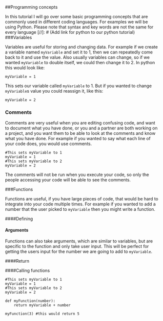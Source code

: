 
##Programming concepts

In this tutorial I will go over some basic programming concepts that are commonly used in different coding languages. For examples we will be using Python. Please note that syntax and key words are not the same for every language 
[//]: # (Add link for python to our python tutorial)
###Variables

Variables are useful for storing and changing data. For example if we create a variable named `myVariable` and set it to 1, then we can repeatedly come back to it and use the value. Also usually variables can change, so if we wanted `myVariable`  to double itself, we could then change it to 2. In python this would look like:

    myVariable = 1

This sets our variable called `myVariable` to 1. But if you wanted to change `myVariable`s value you could reassign it, like this:

    myVariable = 2

### Comments
Comments are very useful when you are editing confusing code, and want to document what you have done, or you and a partner are both working on a project, and you want them to be able to look at the comments and know what you have done. For example if you wanted to say what each line of your code does, you would use comments.

    #This sets myVariable to 1
    myVariable = 1
    #This sets myVariable to 2
    myVariable = 2
    
   The comments will not be run when you execute your code, so only the people accessing your code will be able to see the comments.

###Functions

Functions  are useful, if you have large pieces of code, that would be hard to integrate into your code multiple times.  For example if you wanted to add a number that the user picked to `myVariable` then you might write a function.

####Defining 

#### Arguments

Functions can also take arguments, which are similar to variables, but are specific to the function and only take user input. This will be perfect for getting the users input for the number we are going to add to `myVariable`.  

####Return

####Calling functions


	#This sets myVariable to 1
    myVariable = 1
    #This sets myVariable to 2
    myVariable = 2
    
    def myFunction(number):
	    return myVariable + number
	
	myFunction(3) #this would return 5
	
    